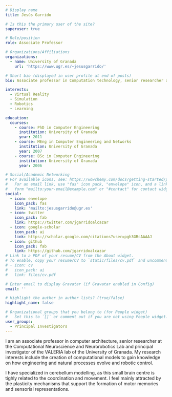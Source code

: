 ```yaml
---
# Display name
title: Jesús Garrido

# Is this the primary user of the site?
superuser: true

# Role/position
role: Associate Professor

# Organizations/Affiliations
organizations:
  - name: University of Granada
    url: 'https://www.ugr.es/~jesusgarrido/'

# Short bio (displayed in user profile at end of posts)
bio: Associate professor in Computation technology, senior researcher at the Computational Neuroscience and Neurorobotics Lab and principal investigator of the VALERIA lab of the University of Granada.

interests:
  - Virtual Reality
  - Simulation
  - Robotics
  - Learning

education:
  courses:
    - course: PhD in Computer Engineering
      institution: University of Granada
      year: 2011
    - course: MEng in Computer Engineering and Networks
      institution: University of Granada
      year: 2007
    - course: BSc in Computer Engineering
      institution: University of Granada
      year: 2006

# Social/Academic Networking
# For available icons, see: https://wowchemy.com/docs/getting-started/page-builder/#icons
#   For an email link, use "fas" icon pack, "envelope" icon, and a link in the
#   form "mailto:your-email@example.com" or "#contact" for contact widget.
social:
  - icon: envelope
    icon_pack: fas
    link: 'mailto:jesusgarrido@ugr.es'
  - icon: twitter
    icon_pack: fab
    link: https://twitter.com/jgarridoalcazar
  - icon: google-scholar
    icon_pack: ai
    link: https://scholar.google.com/citations?user=pgh3GRcAAAAJ
  - icon: github
    icon_pack: fab
    link: https://github.com/jgarridoalcazar  
# Link to a PDF of your resume/CV from the About widget.
# To enable, copy your resume/CV to `static/files/cv.pdf` and uncomment the lines below.
# - icon: cv
#   icon_pack: ai
#   link: files/cv.pdf

# Enter email to display Gravatar (if Gravatar enabled in Config)
email: ''

# Highlight the author in author lists? (true/false)
highlight_name: false

# Organizational groups that you belong to (for People widget)
#   Set this to `[]` or comment out if you are not using People widget.
user_groups:
  - Principal Investigators
---
```


I am an associate professor in computer architecture, senior researcher at the Computational Neuroscience and Neurorobotics Lab and principal investigator of the VALERIA lab of the University of Granada. My research interests include the creation of computational models to gain knowledge on how engineering and natural processes evolve and robotic control.

I have specialized in cerebellum modelling, as this small brain centre is tighly related to the coordination and movement. I feel mainly attracted by the plasticity mechanisms that support the formation of motor memories and sensorial representations.
